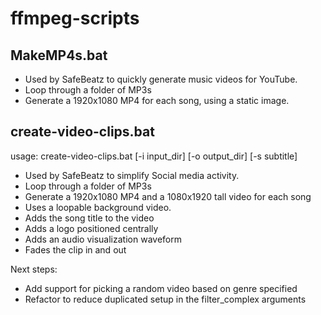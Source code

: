 # ffmpeg-scripts

## MakeMP4s.bat

- Used by SafeBeatz to quickly generate music videos for YouTube.
- Loop through a folder of MP3s
- Generate a 1920x1080 MP4 for each song, using a static image.
 
## create-video-clips.bat

usage: create-video-clips.bat [-i input_dir] [-o output_dir] [-s subtitle]

- Used by SafeBeatz to simplify Social media activity.
- Loop through a folder of MP3s
- Generate a 1920x1080 MP4 and a 1080x1920 tall video for each song
- Uses a loopable background video.
- Adds the song title to the video
- Adds a logo positioned centrally
- Adds an audio visualization waveform
- Fades the clip in and out

Next steps:

- Add support for picking a random video based on genre specified
- Refactor to reduce duplicated setup in the filter_complex arguments
